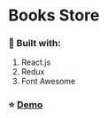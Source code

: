 # Books Store

### :wrench: Built with:
1. React.js
2. Redux
3. Font Awesome

### :star: [Demo](http://vineetk13.github.io/react-books-store)